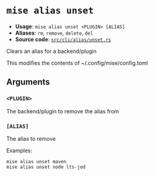 # `mise alias unset`

- **Usage**: `mise alias unset <PLUGIN> [ALIAS]`
- **Aliases**: `rm`, `remove`, `delete`, `del`
- **Source code**: [`src/cli/alias/unset.rs`](https://github.com/jdx/mise/blob/main/src/cli/alias/unset.rs)

Clears an alias for a backend/plugin

This modifies the contents of ~/.config/mise/config.toml

## Arguments

### `<PLUGIN>`

The backend/plugin to remove the alias from

### `[ALIAS]`

The alias to remove

Examples:

```
mise alias unset maven
mise alias unset node lts-jod
```
